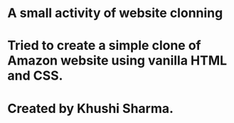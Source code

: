 #  A small activity of website clonning 
# Tried to create a simple clone of Amazon website using vanilla HTML and CSS.
# Created by Khushi Sharma.
